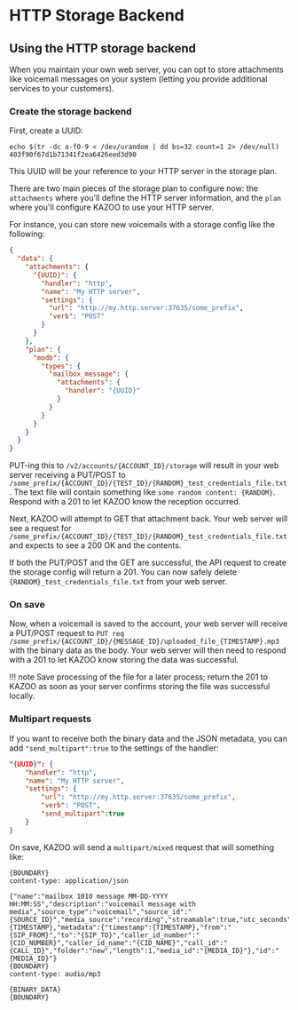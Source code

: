 # HTTP Storage Backend

## Using the HTTP storage backend

When you maintain your own web server, you can opt to store attachments like voicemail messages on your system (letting you provide additional services to your customers).

### Create the storage backend

First, create a UUID:

```shell
echo $(tr -dc a-f0-9 < /dev/urandom | dd bs=32 count=1 2> /dev/null)
403f90f67d1b71341f2ea6426eed3d90
```

This UUID will be your reference to your HTTP server in the storage plan.

There are two main pieces of the storage plan to configure now: the `attachments` where you'll define the HTTP server information, and the `plan` where you'll configure KAZOO to use your HTTP server.

For instance, you can store new voicemails with a storage config like the following:
```json
{
  "data": {
    "attachments": {
      "{UUID}": {
        "handler": "http",
        "name": "My HTTP server",
        "settings": {
          "url": "http://my.http.server:37635/some_prefix",
          "verb": "POST"
        }
      }
    },
    "plan": {
      "modb": {
        "types": {
          "mailbox_message": {
            "attachments": {
              "handler": "{UUID}"
            }
          }
        }
      }
    }
  }
}
```

PUT-ing this to `/v2/accounts/{ACCOUNT_ID}/storage` will result in your web server receiving a PUT/POST to `/some_prefix/{ACCOUNT_ID}/{TEST_ID}/{RANDOM}_test_credentials_file.txt`. The text file will contain something like `some random content: {RANDOM}`. Respond with a 201 to let KAZOO know the reception occurred.

Next, KAZOO will attempt to GET that attachment back. Your web server will see a request for `/some_prefix/{ACCOUNT_ID}/{TEST_ID}/{RANDOM}_test_credentials_file.txt` and expects to see a 200 OK and the contents.

If both the PUT/POST and the GET are successful, the API request to create the storage config will return a 201. You can now safely delete `{RANDOM}_test_credentials_file.txt` from your web server.

### On save

Now, when a voicemail is saved to the account, your web server will receive a PUT/POST request to `PUT req /some_prefix/{ACCOUNT_ID}/{MESSAGE_ID}/uploaded_file_{TIMESTAMP}.mp3` with the binary data as the body. Your web server will then need to respond with a 201 to let KAZOO know storing the data was successful.

!!! note
Save processing of the file for a later process; return the 201 to KAZOO as soon as your server confirms storing the file was successful locally.

### Multipart requests

If you want to receive both the binary data and the JSON metadata, you can add `"send_multipart":true` to the settings of the handler:

```json
"{UUID}": {
    "handler": "http",
    "name": "My HTTP server",
    "settings": {
        "url": "http://my.http.server:37635/some_prefix",
        "verb": "POST",
        "send_multipart":true
    }
}
```

On save, KAZOO will send a `multipart/mixed` request that will something like:

```
{BOUNDARY}
content-type: application/json

{"name":"mailbox 1010 message MM-DD-YYYY HH:MM:SS","description":"voicemail message with media","source_type":"voicemail","source_id":"{SOURCE_ID}","media_source":"recording","streamable":true,"utc_seconds":{TIMESTAMP},"metadata":{"timestamp":{TIMESTAMP},"from":"{SIP_FROM}","to":"{SIP_TO}","caller_id_number":"{CID_NUMBER}","caller_id_name":"{CID_NAME}","call_id":"{CALL_ID}","folder":"new","length":1,"media_id":"{MEDIA_ID}"},"id":"{MEDIA_ID}"}
{BOUNDARY}
content-type: audio/mp3

{BINARY_DATA}
{BOUNDARY}
```
